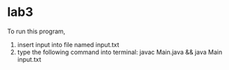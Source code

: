 # lab3

To run this program, 
1) insert input into file named input.txt
2) type the following command into terminal: 
javac Main.java && java Main input.txt

